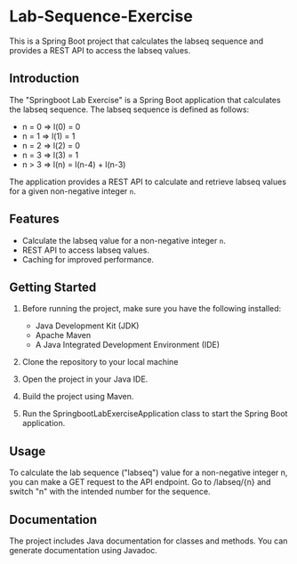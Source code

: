 # Lab-Sequence-Exercise

This is a Spring Boot project that calculates the labseq sequence and provides a REST API to access the labseq values.

## Introduction

The "Springboot Lab Exercise" is a Spring Boot application that calculates the labseq sequence. The labseq sequence is defined as follows:

- n = 0 => l(0) = 0
- n = 1 => l(1) = 1
- n = 2 => l(2) = 0
- n = 3 => l(3) = 1
- n > 3 => l(n) = l(n-4) + l(n-3)

The application provides a REST API to calculate and retrieve labseq values for a given non-negative integer `n`.

## Features

- Calculate the labseq value for a non-negative integer `n`.
- REST API to access labseq values.
- Caching for improved performance.

## Getting Started

1. Before running the project, make sure you have the following installed:
    - Java Development Kit (JDK)
    - Apache Maven
    - A Java Integrated Development Environment (IDE)

2. Clone the repository to your local machine
3. Open the project in your Java IDE.
4. Build the project using Maven.
5. Run the SpringbootLabExerciseApplication class to start the Spring Boot application.

## Usage

To calculate the lab sequence ("labseq") value for a non-negative integer n, you can make a GET request to the API endpoint. Go to <baseurl>/labseq/{n} and switch "n" with the intended number for the sequence.

## Documentation

The project includes Java documentation for classes and methods. You can generate documentation using Javadoc.
